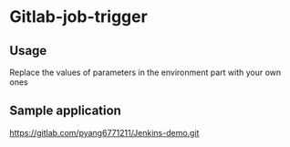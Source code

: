 # Gitlab-job-trigger

## Usage
Replace the values of parameters in the environment part with your own ones

## Sample application
https://gitlab.com/pyang6771211/Jenkins-demo.git
